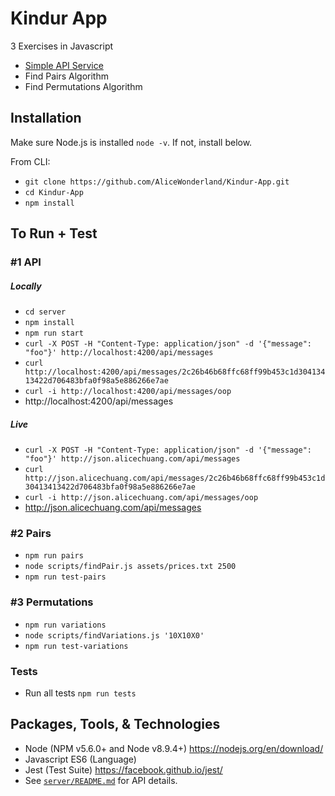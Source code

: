 # Kindur App
3 Exercises in Javascript
* [Simple API Service](https://github.com/AliceWonderland/Kindur-App/tree/master/server)
* Find Pairs Algorithm
* Find Permutations Algorithm

## Installation
Make sure Node.js is installed `node -v`. If not, install below.

From CLI:
* `git clone https://github.com/AliceWonderland/Kindur-App.git`
* `cd Kindur-App`
* `npm install`

## To Run + Test
### #1 API
##### Locally
* `cd server`
* `npm install`
* `npm run start`
* `curl -X POST -H "Content-Type: application/json" -d '{"message": "foo"}' http://localhost:4200/api/messages`
* `curl http://localhost:4200/api/messages/2c26b46b68ffc68ff99b453c1d30413413422d706483bfa0f98a5e886266e7ae`
* `curl -i http://localhost:4200/api/messages/oop`
* http://localhost:4200/api/messages

##### Live
* `curl -X POST -H "Content-Type: application/json" -d '{"message": "foo"}' http://json.alicechuang.com/api/messages`
* `curl http://json.alicechuang.com/api/messages/2c26b46b68ffc68ff99b453c1d30413413422d706483bfa0f98a5e886266e7ae`
* `curl -i http://json.alicechuang.com/api/messages/oop`
* http://json.alicechuang.com/api/messages

### #2 Pairs
* `npm run pairs`
* `node scripts/findPair.js assets/prices.txt 2500`
* `npm run test-pairs`

### #3 Permutations
* `npm run variations`
* `node scripts/findVariations.js '10X10X0'`
* `npm run test-variations`

### Tests
* Run all tests `npm run tests` 

## Packages, Tools, & Technologies
* Node (NPM v5.6.0+ and Node v8.9.4+) https://nodejs.org/en/download/
* Javascript ES6 (Language)
* Jest (Test Suite) https://facebook.github.io/jest/
* See [`server/README.md`](https://github.com/AliceWonderland/Kindur-App/blob/master/server/README.md) for API details.